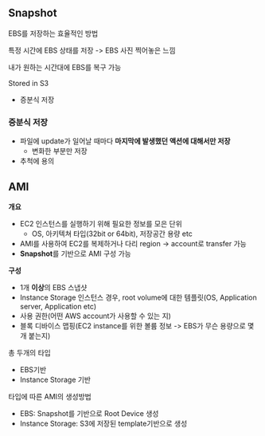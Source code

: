 ## Snapshot

EBS를 저장하는 효율적인 방법

특정 시간에 EBS 상태를 저장 -> EBS 사진 찍어놓은 느낌

내가 원하는 시간대에 EBS를 복구 가능

Stored in S3
- 증분식 저장

### 증분식 저장
- 파일에 update가 일어날 때마다 **마지막에 발생했던 액션에 대해서만 저장**
	- 변화한 부분만 저장
- 추척에 용의


## AMI
**개요**
- EC2 인스턴스를 실행하기 위해 필요한 정보를 모은 단위
	- OS, 아키텍쳐 타입(32bit or 64bit), 저장공간 용량 etc
- AMI를 사용하여 EC2를 복제하거나 다리 region -> account로 transfer 가능
- **Snapshot**를 기반으로 AMI 구성 가능

**구성**
- 1개 **이상**의 EBS 스냅샷
- Instance Storage 인스턴스 경우, root volume에 대한 템플릿(OS, Application server, Application etc)
- 사용 권한(어떤 AWS account가 사용할 수 있는 지)
- 블록 디바이스 맵핑(EC2 instance를 위한 볼륨 정보 -> EBS가 무슨 용량으로 몇개 붙는지)

총 두개의 타입
- EBS기반 
- Instance Storage 기반

타입에 따른 AMI의 생성방법
- EBS: Snapshot를 기반으로 Root Device 생성
- Instance Storage: S3에 저장된 template기반으로 생성
